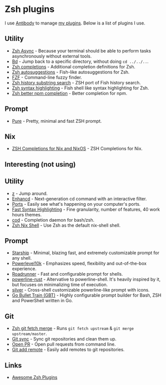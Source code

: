 # Zsh plugins

I use [Antibody](https://github.com/getantibody/antibody) to manage [my plugins](https://github.com/nikitavoloboev/dotfiles/blob/master/zsh/plugins.txt#L1). Below is a list of plugins I use.

## Utility

- [Zsh Async](https://github.com/mafredri/zsh-async) - Because your terminal should be able to perform tasks asynchronously without external tools.
- [Bd](https://github.com/Tarrasch/zsh-bd) - Jump back to a specific directory, without doing `cd ../../..`.
- [Zsh completions](https://github.com/zsh-users/zsh-completions) - Additional completion definitions for Zsh.
- [Zsh autosuggestions](https://github.com/zsh-users/zsh-autosuggestions) - Fish-like autosuggestions for Zsh.
- [FZF](https://github.com/junegunn/fzf) - Command-line fuzzy finder.
- [Zsh history substring search](https://github.com/zsh-users/zsh-history-substring-search) - ZSH port of Fish history search.
- [Zsh syntax highlighting](https://github.com/zsh-users/zsh-syntax-highlighting) - Fish shell like syntax highlighting for Zsh.
- [Zsh better npm completion](https://github.com/lukechilds/zsh-better-npm-completion) - Better completion for npm.

## Prompt

- [Pure](https://github.com/sindresorhus/pure) - Pretty, minimal and fast ZSH prompt.

## Nix

- [ZSH Completions for Nix and NixOS](https://github.com/spwhitt/nix-zsh-completions) - ZSH Completions for Nix.

## Interesting (not using)

## Utility

- [z](https://github.com/rupa/z) - Jump around.
- [Enhancd](https://github.com/b4b4r07/enhancd) - Next-generation cd command with an interactive filter.
- [Ports](https://github.com/caarlos0/ports) - Easily see what's happening on your computer's ports.
- [Fast Syntax Highlighting](https://github.com/zdharma/fast-syntax-highlighting) - Fine granularity, number of features, 40 work hours themes.
- [cod](https://github.com/dim-an/cod) - Completion daemon for bash/zsh.
- [Zsh Nix Shell](https://github.com/chisui/zsh-nix-shell) - Use Zsh as the default nix-shell shell.

## Prompt

- [Starship](https://github.com/starship/starship) - Minimal, blazing fast, and extremely customizable prompt for any shell.
- [Powerlevel10k](https://github.com/romkatv/powerlevel10k) - Emphasizes speed, flexibility and out-of-the-box experience.
- [Roadrunner](https://github.com/juanibiapina/roadrunner) - Fast and configurable prompt for shells.
- [powerline-rust](https://github.com/cirho/powerline-rust) - Altervative to powerline-shell. It's heavily inspired by it, but focuses on minimalizing time of execution.
- [silver](https://github.com/reujab/silver) - Cross-shell customizable powerline-like prompt with icons.
- [Go Bullet Train (GBT)](https://github.com/jtyr/gbt) - Highly configurable prompt builder for Bash, ZSH and PowerShell written in Go.

## Git

- [Zsh git fetch merge](https://github.com/caarlos0/zsh-git-fetch-merge) - Runs `git fetch upstream` & `git merge upstream/master`.
- [Git sync](https://github.com/caarlos0/zsh-git-sync) - Sync git repositories and clean them up.
- [Open PR](https://github.com/caarlos0/zsh-open-pr) - Open pull requests from command line.
- [Git add remote](https://github.com/caarlos0/git-add-remote) - Easily add remotes to git repositories.

## Links

- [Awesome Zsh Plugins](https://github.com/unixorn/awesome-zsh-plugins#readme)
